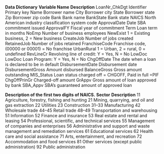 **Data Dictionary**
**Variable Name**	**Description**
LoanNr_ChkDgt	Identifier Primary key
Name	Borrower name
City	Borrower city
State	Borrower state
Zip	Borrower zip code
Bank	Bank name
BankState	Bank state
NAICS	North American industry classification system code
ApprovalDate	Date SBA commitment issued
ApprovalFY	Fiscal year of commitment
Term	Loan term in months
NoEmp	Number of business employees
NewExist	1 = Existing business, 2 = New business
CreateJob	Number of jobs created
RetainedJob	Number of jobs retained
FranchiseCode	Franchise code, (00000 or 00001) = No franchise
UrbanRural	1 = Urban, 2 = rural, 0 = undefined
RevLineCr	Revolving line of credit: Y = Yes, N = No
LowDoc	LowDoc Loan Program: Y = Yes, N = No
ChgOffDate	The date when a loan is declared to be in default
DisbursementDate	Disbursement date
DisbursementGross	Amount disbursed
BalanceGross	Gross amount outstanding
MIS_Status	Loan status charged off = CHGOFF, Paid in full =PIF
ChgOffPrinGr	Charged-off amount
GrAppv	Gross amount of loan approved by bank
SBA_Appv	SBA’s guaranteed amount of approved loan

**Description of the first two digits of NAICS.**
**Sector**	**Description**
11	Agriculture, forestry, fishing and hunting
21	Mining, quarrying, and oil and gas extraction
22	Utilities
23	Construction
31–33	Manufacturing
42	Wholesale trade
44–45	Retail trade
48–49	Transportation and warehousing
51	Information
52	Finance and insurance
53	Real estate and rental and leasing
54	Professional, scientific, and technical services
55	Management of companies and enterprises
56	Administrative and support and waste management and remediation services
61	Educational services
62	Health care and social assistance
71	Arts, entertainment, and recreation
72	Accommodation and food services
81	Other services (except public administration) 92 Public administration